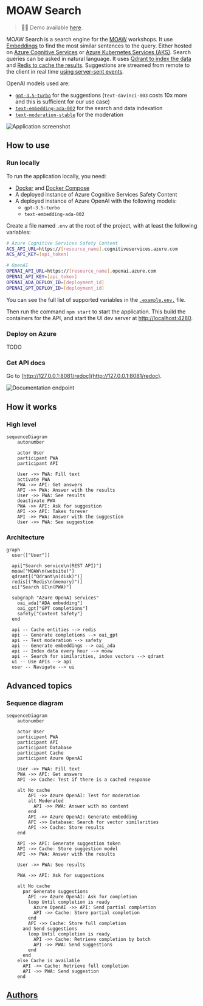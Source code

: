 # MOAW Search

> 👋🏻 Demo available [here](https://agreeable-glacier-072729003.3.azurestaticapps.net/).

MOAW Search is a search engine for the [MOAW](https://microsoft.github.io/moaw/) workshops. It use [Embeddings](https://platform.openai.com/docs/guides/embeddings) to find the most similar sentences to the query. Either hosted on [Azure Cognitive Services](https://learn.microsoft.com/en-us/azure/cognitive-services/what-are-cognitive-services) or [Azure Kubernetes Services (AKS)](https://learn.microsoft.com/en-us/azure/aks/intro-kubernetes). Search queries can be asked in natural language. It uses [Qdrant to index the data](https://github.com/qdrant/qdrant) and [Redis to cache the results](https://github.com/redis/redis). Suggestions are streamed from remote to the client in real time [using server-sent events](https://developer.mozilla.org/en-US/docs/Web/API/Server-sent_events/Using_server-sent_events).

OpenAI models used are:

- [`gpt-3.5-turbo`](https://platform.openai.com/docs/models/gpt-3-5) for the suggestions (`text-davinci-003` costs 10x more and this is sufficient for our use case)
- [`text-embedding-ada-002`](https://openai.com/blog/new-and-improved-embedding-model) for the search and data indexation
- [`text-moderation-stable`](https://platform.openai.com/docs/models/moderation) for the moderation

![Application screenshot](docs/main.png)

## How to use

### Run locally

To run the application locally, you need:
- [Docker](https://docs.docker.com/get-docker/) and [Docker Compose](https://docs.docker.com/compose/install/)
- A deployed instance of Azure Cognitive Services Safety Content
- A deployed instance of Azure OpenAI with the following models:
  - `gpt-3.5-turbo`
  - `text-embedding-ada-002`

Create a file named `.env` at the root of the project, with at least the following variables:

```bash
# Azure Cognitive Services Safety Content
ACS_API_URL=https://[resource_name].cognitiveservices.azure.com
ACS_API_KEY=[api_token]

# OpenAI
OPENAI_API_URL=https://[resource_name].openai.azure.com
OPENAI_API_KEY=[api_token]
OPENAI_ADA_DEPLOY_ID=[deployment_id]
OPENAI_GPT_DEPLOY_ID=[deployment_id]
```

You can see the full list of supported variables in the [`.example.env.`](./.example.env) file.

Then run the command `npm start` to start the application.
This build the containers for the API, and start the UI dev server at [http://localhost:4280](http://localhost:4280).

### Deploy on Azure

TODO

### Get API docs

Go to [http://127.0.0.1:8081/redoc](http://127.0.0.1:8081/redoc).

![Documentation endpoint](docs/doc.png)

## How it works

### High level

```mermaid
sequenceDiagram
    autonumber

    actor User
    participant PWA
    participant API

    User ->> PWA: Fill text
    activate PWA
    PWA ->> API: Get answers
    API ->> PWA: Answer with the results
    User ->> PWA: See results
    deactivate PWA
    PWA ->> API: Ask for suggestion
    API ->> API: Takes forever
    API ->> PWA: Answer with the suggestion
    User ->> PWA: See suggestion
```

### Architecture

```mermaid
graph
  user(["User"])

  api["Search service\n(REST API)"]
  moaw["MOAW\n(website)"]
  qdrant[("Qdrant\n(disk)")]
  redis[("Redis\n(memory)")]
  ui["Search UI\n(PWA)"]

  subgraph "Azure OpenAI services"
    oai_ada["ADA embedding"]
    oai_gpt["GPT completions"]
    safety["Content Safety"]
  end

  api -- Cache entities --> redis
  api -- Generate completions --> oai_gpt
  api -- Test moderation --> safety
  api -- Generate embeddings --> oai_ada
  api -- Index data every hour --> moaw
  api -- Search for similarities, index vectors --> qdrant
  ui -- Use APIs --> api
  user -- Navigate --> ui
```

## Advanced topics

### Sequence diagram

```mermaid
sequenceDiagram
    autonumber

    actor User
    participant PWA
    participant API
    participant Database
    participant Cache
    participant Azure OpenAI

    User ->> PWA: Fill text
    PWA ->> API: Get answers
    API ->> Cache: Test if there is a cached response

    alt No cache
        API ->> Azure OpenAI: Test for moderation
        alt Moderated
          API ->> PWA: Answer with no content
        end
        API ->> Azure OpenAI: Generate embedding
        API ->> Database: Search for vector similarities
        API ->> Cache: Store results
    end

    API ->> API: Generate suggestion token
    API ->> Cache: Store suggestion model
    API ->> PWA: Answer with the results

    User ->> PWA: See results

    PWA ->> API: Ask for suggestions

    alt No cache
      par Generate suggestions
        API ->> Azure OpenAI: Ask for completion
        loop Until completion is ready
          Azure OpenAI ->> API: Send partial completion
          API ->> Cache: Store partial completion
        end
        API ->> Cache: Store full completion
      and Send suggestions
        loop Until completion is ready
          API ->> Cache: Retrieve completion by batch
          API ->> PWA: Send suggestions
        end
      end
    else Cache is available
      API ->> Cache: Retrieve full completion
      API ->> PWA: Send suggestion
    end
```

## [Authors](./AUTHORS.md)

